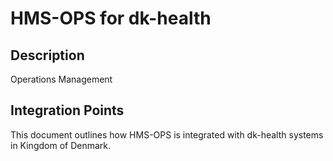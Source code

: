 # HMS-OPS for dk-health

## Description

Operations Management

## Integration Points

This document outlines how HMS-OPS is integrated with dk-health systems in Kingdom of Denmark.

